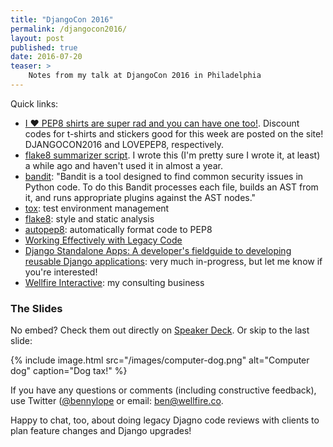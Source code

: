 ```yaml
---
title: "DjangoCon 2016"
permalink: /djangocon2016/
layout: post
published: true
date: 2016-07-20
teaser: >
    Notes from my talk at DjangoCon 2016 in Philadelphia
---
```


Quick links:

* [I ❤️ PEP8 shirts are super rad and you can have one too!](https://store.py-shirt.com/). Discount codes for t-shirts and stickers good for this week are posted on the site! DJANGOCON2016 and LOVEPEP8, respectively.
* [flake8 summarizer script](https://gist.github.com/bennylope/0668fabc8eeb7d8a474bf7a1b3cd5c16). I wrote this (I'm pretty sure I wrote it, at least) a while ago and haven't used it in almost a year.
* [bandit](https://pypi.python.org/pypi/bandit): "Bandit is a tool designed to find common security issues in Python code. To do this Bandit processes each file, builds an AST from it, and runs appropriate plugins against the AST nodes."
* [tox](http://tox.readthedocs.io/en/latest/): test environment management
* [flake8](https://flake8.readthedocs.io/en/latest/): style and static analysis
* [autopep8](https://pypi.python.org/pypi/autopep8): automatically format code to PEP8
* [Working Effectively with Legacy Code](https://www.amazon.com/Working-Effectively-Legacy-Robert-Martin-ebook/dp/B005OYHF0A?ie=UTF8&tag=duckduckgo-ffab-20#navbar)
* [Django Standalone Apps: A developer's fieldguide to developing reusable Django applications](https://leanpub.com/standalone-django-apps): very much in-progress, but let me know if you're interested!
* [Wellfire Interactive](https://wellfire.co/): my consulting business

### The Slides

<script async class="speakerdeck-embed" data-id="59c4e2ad5a0b4e6fb7b14796c7de7c42" data-ratio="1.33333333333333" src="//speakerdeck.com/assets/embed.js"></script>

No embed? Check them out directly on [Speaker
Deck](https://speakerdeck.com/bennylope/this-old-pony-working-with-legacy-django-projects). Or skip to the last slide:

{% include image.html src="/images/computer-dog.png" alt="Computer dog" caption="Dog tax!" %}

If you have any questions or comments (including constructive feedback),
use Twitter ([@bennylope](https://twitter.com/bennylope) or email:
ben@wellfire.co.

Happy to chat, too, about doing legacy Djagno code reviews with clients
to plan feature changes and Django upgrades!
